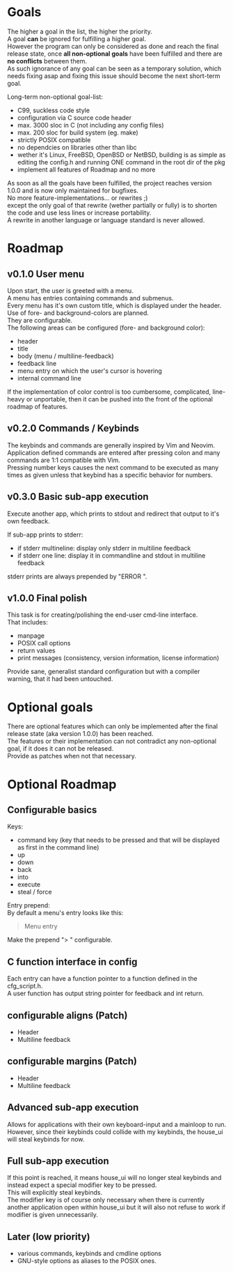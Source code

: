 # Goals

The higher a goal in the list, the higher the priority.  
A goal __can__ be ignored for fulfilling a higher goal.  
However the program can only be considered as done and reach the final release
state, once **all non-optional goals** have been fulfilled and there are
**no conflicts** between them.  
As such ignorance of any goal can be seen as a temporary solution, which needs
fixing asap and fixing this issue should become the next short-term goal.  

Long-term non-optional goal-list:  

- C99, suckless code style
- configuration via C source code header
- max. 3000 sloc in C (not including any config files)
- max. 200 sloc for build system (eg. make)
- strictly POSIX compatible
- no dependcies on libraries other than libc
- wether it's Linux, FreeBSD, OpenBSD or NetBSD, building is as simple as
editing the config.h and running ONE command in the root dir of the pkg
- implement all features of Roadmap and no more

As soon as all the goals have been fulfilled, the project reaches version 1.0.0
and is now only maintained for bugfixes.  
No more feature-implementations... or rewrites ;)  
except the only goal of that rewrite (wether partially or fully) is to shorten
the code and use less lines or increase portability.  
A rewrite in another language or language standard is never allowed.  

# Roadmap

## v0.1.0 User menu

Upon start, the user is greeted with a menu.  
A menu has entries containing commands and submenus.  
Every menu has it's own custom title, which is displayed under the header.  
Use of fore- and background-colors are planned.  
They are configurable.  
The following areas can be configured (fore- and background color):  

- header
- title
- body (menu / multiline-feedback)
- feedback line
- menu entry on which the user's cursor is hovering
- internal command line

If the implementation of color control is too cumbersome, complicated,
line-heavy or unportable, then it can be pushed into the front of the optional
roadmap of features.  

## v0.2.0 Commands / Keybinds

The keybinds and commands are generally inspired by Vim and Neovim.  
Application defined commands are entered after pressing colon and many commands
are 1:1 compatible with Vim.  
Pressing number keys causes the next command to be executed as many times as
given unless that keybind has a specific behavior for numbers.

## v0.3.0 Basic sub-app execution

Execute another app, which prints to stdout and redirect that output to it's
own feedback.  

If sub-app prints to stderr:

- if stderr multineline: display only stderr in multiline feedback
- if stderr one line: display it in commandline and stdout in multiline feedback

stderr prints are always prepended by "ERROR ".  

## v1.0.0 Final polish

This task is for creating/polishing the end-user cmd-line interface.  
That includes:  

- manpage
- POSIX call options
- return values
- print messages (consistency, version information, license information)

Provide sane, generalist standard configuration but with a compiler warning,
that it had been untouched.

# Optional goals

There are optional features which can only be implemented after the final
release state (aka version 1.0.0) has been reached.  
The features or their implementation can not contradict any non-optional goal,
if it does it can not be released.  
Provide as patches when not that necessary.  

# Optional Roadmap

## Configurable basics

Keys:  

- command key (key that needs to be pressed and that will be displayed as first
in the command line)
- up
- down
- back
- into
- execute
- steal / force

Entry prepend:  
By default a menu's entry looks like this:  
> Menu entry  
  
Make the prepend "> " configurable.  

## C function interface in config

Each entry can have a function pointer to a function defined in the cfg_script.h.  
A user function has output string pointer for feedback and int return.  

## configurable aligns (Patch)

- Header
- Multiline feedback

## configurable margins (Patch)

- Header
- Multiline feedback

## Advanced sub-app execution

Allows for applications with their own keyboard-input and a mainloop to run.  
However, since their keybinds could collide with my keybinds, the house_ui will
steal keybinds for now.  

## Full sub-app execution

If this point is reached, it means house_ui will no longer steal keybinds and
instead expect a special modifier key to be pressed.  
This will explicitly steal keybinds.  
The modifier key is of course only necessary when there is currently another
application open within house_ui but it will also not refuse to work if
modifier is given unnecessarily.  

## Later (low priority)

- various commands, keybinds and cmdline options
- GNU-style options as aliases to the POSIX ones.

